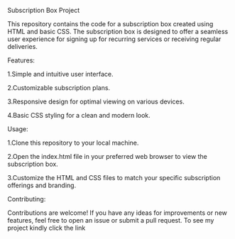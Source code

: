 Subscription Box Project

This repository contains the code for a subscription box created using HTML and basic CSS. The subscription box is designed to offer a seamless user experience for signing up for recurring services or receiving regular deliveries.

Features:

1.Simple and intuitive user interface.

2.Customizable subscription plans.

3.Responsive design for optimal viewing on various devices.

4.Basic CSS styling for a clean and modern look.

Usage:

1.Clone this repository to your local machine.

2.Open the index.html file in your preferred web browser to view the subscription box.

3.Customize the HTML and CSS files to match your specific subscription offerings and branding.

Contributing:

Contributions are welcome! If you have any ideas for improvements or new features, feel free to open an issue or submit a pull request.
To see my project kindly click the link
